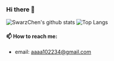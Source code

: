 ### Hi there 👋

![SwarzChen's github stats](https://github-readme-stats.vercel.app/api?username=SwarzChen&count_private=true&theme=dark)
![Top Langs](https://github-readme-stats.vercel.app/api/top-langs/?username=SwarzChen&layout=compact)

#### 📫 How to reach me:

- email: aaaa102234@gmail.com

